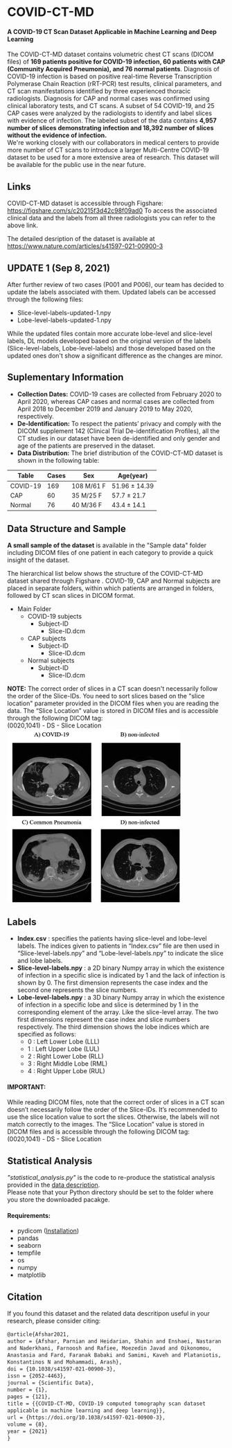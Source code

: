 # COVID-CT-MD
<h4>A COVID-19 CT Scan Dataset Applicable in Machine Learning and Deep Learning</h4>

The COVID-CT-MD dataset contains volumetric chest CT scans (DICOM files) of <b>169 patients positive for COVID-19 infection, 60 patients with CAP (Community Acquired Pneumonia), and 76 normal patients</b>.  Diagnosis of COVID-19 infection is based on positive real-time Reverse Transcription Polymerase Chain Reaction (rRT-PCR) test results, clinical parameters, and CT scan manifestations identified by three experienced thoracic radiologists. Diagnosis for CAP and normal cases was confirmed using clinical laboratory tests, and CT scans.
A subset of 54 COVID-19, and 25 CAP cases were analyzed by the radiologists to identify and label slices with evidence of infection. The labeled subset of the data contains <b>4,957 number of slices demonstrating infection and 18,392 number of slices without the evidence of infection.</b>
<br> We're working closely with our collaborators in medical centers to provide more number of CT scans to introduce a larger Multi-Centre COVID-19 dataset to be used for a more extensive area of research. This dataset will be available for the public use in the near future.

## Links
COVID-CT-MD dataset is accessible through Figshare: <a href="https://figshare.com/s/c20215f3d42c98f09ad0">https://figshare.com/s/c20215f3d42c98f09ad0</a>
To access the associated clinical data and the labels from all three radiologists you can refer to the above link.

The detailed desription of the dataset is available at <a href="https://www.nature.com/articles/s41597-021-00900-3">https://www.nature.com/articles/s41597-021-00900-3</a>

## UPDATE 1 (Sep 8, 2021)
After further review of two cases (P001 and P006), our team has decided to update the labels associated with them.
Updated labels can be accessed through the following files:
* Slice-level-labels-updated-1.npy
* Lobe-level-labels-updated-1.npy

While the updated files contain more accurate lobe-level and slice-level labels, DL models developed based on the original version of the labels (Slice-level-labels, Lobe-level-labels) and those developed based on the updated ones don't show a significant difference as the changes are minor.

## Suplementary Information

* <b>Collection Dates:</b> COVID-19 cases are collected from February 2020 to April 2020, whereas CAP cases and normal cases are collected from April 2018 to December 2019 and January 2019 to May 2020, respectively.
* <b>De-Identification:</b> To respect the patients’ privacy and comply with the DICOM supplement 142 (Clinical Trial De-identification Profiles), all the CT studies in our dataset have been de-identified and only gender and age of the patients are preserved in the dataset. 
* <b>Data Distribution:</b> The brief distribution of the COVID-CT-MD dataset is shown in the following table:

| Table | Cases | Sex | Age(year) |
| ----- | ---------------- | ------- | --- |
| COVID-19 | 169 | 108 M/61 F | 51.96 ± 14.39 |
| CAP | 60 | 35 M/25 F | 57.7 ± 21.7 |
| Normal | 76 | 40 M/36 F | 43.4 ± 14.1 |


## Data Structure and Sample
<b>A small sample of the dataset</b> is available in the "Sample data" folder including DICOM files of one patient in each category to provide a quick insight of the dataset.

The hierarchical list below shows the structure of the COVID-CT-MD dataset shared through Figshare . COVID-19, CAP and
Normal subjects are placed in separate folders, within which patients are arranged in folders, followed by CT scan slices in DICOM format.

* Main Folder
  * COVID-19 subjects
    * Subject-ID
      * Slice-ID.dcm
  * CAP subjects
    * Subject-ID
      * Slice-ID.dcm
  * Normal subjects
    * Subject-ID
      * Slice-ID.dcm

<b>NOTE:</b> The correct order of slices in a CT scan doesn't necessarily follow the order of the Slice-IDs. You need to sort slices based on the "slice location" parameter provided in the DICOM files when you are reading the data.
The “Slice Location” value is stored in DICOM files and is accessible through the following DICOM tag:
<br>
(0020,1041) - DS - Slice Location
<br>
<img src="https://github.com/ShahinSHH/COVID-CT-MD/blob/main/Figures/slices.jpg" width="400" height="400" />

## Labels
* <b>Index.csv</b> : specifies the patients having slice-level and lobe-level labels. The indices given to patients in “Index.csv” file are then used in “Slice-level-labels.npy” and “Lobe-level-labels.npy” to indicate the slice and lobe labels.
* <b>Slice-level-labels.npy</b> : a 2D binary Numpy array in which the existence of infection in a specific slice is indicated by 1 and the lack of infection is shown by 0. The first dimension represents the case index and the second one represents the slice numbers.
* <b>Lobe-level-labels.npy</b> : a 3D binary Numpy array in which the existence of infection in a specific lobe and slice is determined by 1 in the corresponding element of the array. Like the slice-level array. The two first dimensions represent the case index and slice numbers respectively. The third dimension shows the lobe indices which are specified as follows:
  * 0 : Left Lower Lobe (LLL)
  * 1 : Left Upper Lobe (LUL)
  * 2 : Right Lower Lobe (RLL)
  * 3 : Right Middle Lobe (RML)
  * 4 : Right Upper Lobe (RUL)

<h4>IMPORTANT:</h4> While reading DICOM files, note that the correct order of slices in a CT scan doesn’t necessarily follow the order of the Slice-IDs. It’s recommended to use the slice location value to sort the slices. Otherwise, the labels will not match correctly to the images.
The “Slice Location” value is stored in DICOM files and is accessible through the following DICOM tag:
<br>
(0020,1041) - DS - Slice Location

## Statistical Analysis
<i>"statistical_analysis.py"</i> is the code to re-produce the statistical analysis provided in the <a href="https://www.nature.com/articles/s41597-021-00900-3#Sec11">data description</a>.
<br> Please note that your Python directory should be set to the folder where you store the downloaded pacakge.
<h4>Requirements:</h4>

* pydicom (<a href="https://pydicom.github.io/pydicom/stable/tutorials/installation.html">Installation<a/>)
* pandas
* seaborn
* tempfile
* os
* numpy
* matplotlib

## Citation
If you found this dataset and the related data descritipon useful in your research, please consider citing:

```
@article{Afshar2021,
author = {Afshar, Parnian and Heidarian, Shahin and Enshaei, Nastaran and Naderkhani, Farnoosh and Rafiee, Moezedin Javad and Oikonomou, Anastasia and Fard, Faranak Babaki and Samimi, Kaveh and Plataniotis, Konstantinos N and Mohammadi, Arash},
doi = {10.1038/s41597-021-00900-3},
issn = {2052-4463},
journal = {Scientific Data},
number = {1},
pages = {121},
title = {{COVID-CT-MD, COVID-19 computed tomography scan dataset applicable in machine learning and deep learning}},
url = {https://doi.org/10.1038/s41597-021-00900-3},
volume = {8},
year = {2021}
}

```
